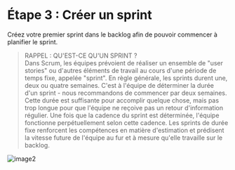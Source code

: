 # Étape 3 : Créer un sprint

Créez votre premier sprint dans le backlog afin de pouvoir commencer à planifier le sprint.

> RAPPEL : QU'EST-CE QU'UN SPRINT ?  
> Dans Scrum, les équipes prévoient de réaliser un ensemble de "user stories" ou d'autres éléments de travail au cours d'une période de temps fixe, appelée "sprint".  En règle générale, les sprints durent une, deux ou quatre semaines. C'est à l'équipe de déterminer la durée d'un sprint - nous recommandons de commencer par deux semaines. Cette durée est suffisante pour accomplir quelque chose, mais pas trop longue pour que l'équipe ne reçoive pas un retour d'information régulier. Une fois que la cadence du sprint est déterminée, l'équipe fonctionne perpétuellement selon cette cadence. Les sprints de durée fixe renforcent les compétences en matière d'estimation et prédisent la vitesse future de l'équipe au fur et à mesure qu'elle travaille sur le backlog.

![image2](https://github.com/doudi0101/GdP/assets/73080397/f5a4c5a7-e557-43f4-b023-72a4725df365)
